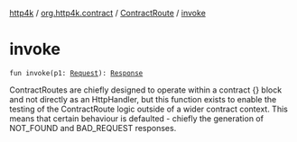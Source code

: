 [http4k](../../index.md) / [org.http4k.contract](../index.md) / [ContractRoute](index.md) / [invoke](./invoke.md)

# invoke

`fun invoke(p1: `[`Request`](../../org.http4k.core/-request/index.md)`): `[`Response`](../../org.http4k.core/-response/index.md)

ContractRoutes are chiefly designed to operate within a contract {} block and not directly as an HttpHandler,
but this function exists to enable the testing of the ContractRoute logic outside of a wider contract context.
This means that certain behaviour is defaulted - chiefly the generation of NOT_FOUND and BAD_REQUEST responses.

